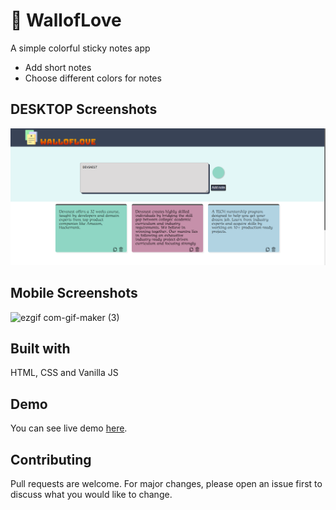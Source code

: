 # 📒 WallofLove
A simple colorful sticky notes app

- Add short notes
- Choose different colors for notes

## DESKTOP Screenshots
![nnn](./icons/project-thumbnail.png)

 ## Mobile Screenshots
 ![ezgif com-gif-maker (3)](https://user-images.githubusercontent.com/100190813/192153545-00e95a00-df16-4043-a62c-b979c561181c.gif)



## Built with
HTML, CSS and Vanilla JS

## Demo
You can see live demo [here](https://walloflove.netlify.app).

## Contributing
Pull requests are welcome. For major changes, please open an issue first to discuss what you would like to change.
